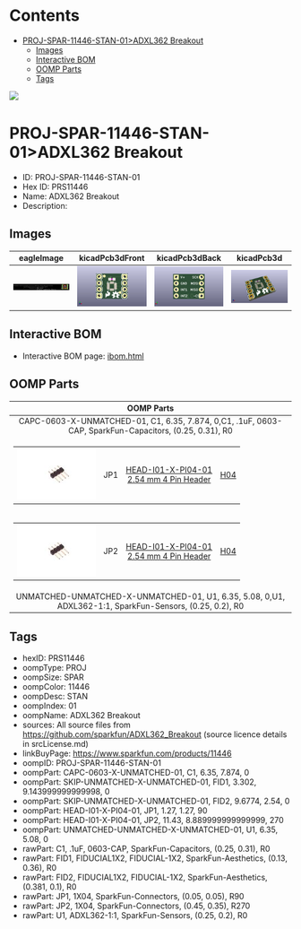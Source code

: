 



Contents
========

* [PROJ-SPAR-11446-STAN-01>ADXL362 Breakout](#proj-spar-11446-stan-01adxl362-breakout)
	* [Images](#images)
	* [Interactive BOM](#interactive-bom)
	* [OOMP Parts](#oomp-parts)
	* [Tags](#tags)
  
![][im]
# PROJ-SPAR-11446-STAN-01>ADXL362 Breakout

- ID: PROJ-SPAR-11446-STAN-01
- Hex ID: PRS11446
- Name: ADXL362 Breakout
- Description: 

## Images
  
  

|eagleImage|kicadPcb3dFront|kicadPcb3dBack|kicadPcb3d|
| :---: | :---: | :---: | :---: |
|[![eagleImage](eagleImage_140.png)](eagleImage_600.png)|[![kicadPcb3dFront](kicadPcb3dFront_140.png)](kicadPcb3dFront_600.png)|[![kicadPcb3dBack](kicadPcb3dBack_140.png)](kicadPcb3dBack_600.png)|[![kicadPcb3d](kicadPcb3d_140.png)](kicadPcb3d_600.png)|

## Interactive BOM

- Interactive BOM page: [ibom.html](kicad/bom/ibom.html)

## OOMP Parts
  

|OOMP Parts|
| :---: |
|CAPC-0603-X-UNMATCHED-01, C1, 6.35, 7.874, 0,C1, .1uF, 0603-CAP, SparkFun-Capacitors, (0.25, 0.31), R0|
|<table><tr><td>![HEAD-I01-X-PI04-01](https://raw.githubusercontent.com/oomlout/oomlout_OOMP_parts/main/HEAD-I01-X-PI04-01/image_140.jpg)</td><td> JP1</td><td>[HEAD-I01-X-PI04-01<br>2.54 mm 4 Pin Header](https://github.com/oomlout/oomlout_OOMP_parts/tree/main/HEAD-I01-X-PI04-01/)</td><td>[H04](https://github.com/oomlout/oomlout_OOMP_parts/tree/main/HEAD-I01-X-PI04-01/)</td></tr></table>|
|<table><tr><td>![HEAD-I01-X-PI04-01](https://raw.githubusercontent.com/oomlout/oomlout_OOMP_parts/main/HEAD-I01-X-PI04-01/image_140.jpg)</td><td> JP2</td><td>[HEAD-I01-X-PI04-01<br>2.54 mm 4 Pin Header](https://github.com/oomlout/oomlout_OOMP_parts/tree/main/HEAD-I01-X-PI04-01/)</td><td>[H04](https://github.com/oomlout/oomlout_OOMP_parts/tree/main/HEAD-I01-X-PI04-01/)</td></tr></table>|
|UNMATCHED-UNMATCHED-X-UNMATCHED-01, U1, 6.35, 5.08, 0,U1, ADXL362-1:1, SparkFun-Sensors, (0.25, 0.2), R0|

## Tags

- hexID: PRS11446
- oompType: PROJ
- oompSize: SPAR
- oompColor: 11446
- oompDesc: STAN
- oompIndex: 01
- oompName: ADXL362 Breakout
- sources: All source files from https://github.com/sparkfun/ADXL362_Breakout (source licence details in srcLicense.md)
- linkBuyPage: https://www.sparkfun.com/products/11446
- oompID: PROJ-SPAR-11446-STAN-01
- oompPart: CAPC-0603-X-UNMATCHED-01, C1, 6.35, 7.874, 0
- oompPart: SKIP-UNMATCHED-X-UNMATCHED-01, FID1, 3.302, 9.143999999999998, 0
- oompPart: SKIP-UNMATCHED-X-UNMATCHED-01, FID2, 9.6774, 2.54, 0
- oompPart: HEAD-I01-X-PI04-01, JP1, 1.27, 1.27, 90
- oompPart: HEAD-I01-X-PI04-01, JP2, 11.43, 8.889999999999999, 270
- oompPart: UNMATCHED-UNMATCHED-X-UNMATCHED-01, U1, 6.35, 5.08, 0
- rawPart: C1, .1uF, 0603-CAP, SparkFun-Capacitors, (0.25, 0.31), R0
- rawPart: FID1, FIDUCIAL1X2, FIDUCIAL-1X2, SparkFun-Aesthetics, (0.13, 0.36), R0
- rawPart: FID2, FIDUCIAL1X2, FIDUCIAL-1X2, SparkFun-Aesthetics, (0.381, 0.1), R0
- rawPart: JP1, 1X04, SparkFun-Connectors, (0.05, 0.05), R90
- rawPart: JP2, 1X04, SparkFun-Connectors, (0.45, 0.35), R270
- rawPart: U1, ADXL362-1:1, SparkFun-Sensors, (0.25, 0.2), R0



[im]: kicadPcb3d_450.png

